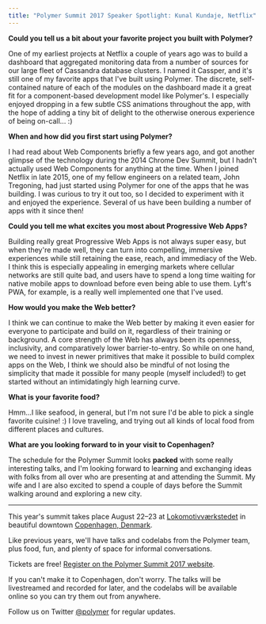 ```yaml
---
title: "Polymer Summit 2017 Speaker Spotlight: Kunal Kundaje, Netflix"
---
```


**Could you tell us a bit about your favorite project you built with Polymer?**

One of my earliest projects at Netflix a couple of years ago was to build a dashboard that aggregated monitoring data from a number of sources for our large fleet of Cassandra database clusters. I named it Cassper, and it's still one of my favorite apps that I've built using Polymer. The discrete, self-contained nature of each of the modules on the dashboard made it a great fit for a component-based development model like Polymer's. I especially enjoyed dropping in a few subtle CSS animations throughout the app, with the hope of adding a tiny bit of delight to the otherwise onerous experience of being on-call... :)

**When and how did you first start using Polymer?**

I had read about Web Components briefly a few years ago, and got another glimpse of the technology during the 2014 Chrome Dev Summit, but I hadn't actually used Web Components for anything at the time. When I joined Netflix in late 2015, one of my fellow engineers on a related team, John Tregoning, had just started using Polymer for one of the apps that he was building. I was curious to try it out too, so I decided to experiment with it and enjoyed the experience. Several of us have been building a number of apps with it since then! 

**Could you tell me what excites you most about Progressive Web Apps?**

Building really great Progressive Web Apps is not always super easy, but when they're made well, they can turn into compelling, immersive experiences while still retaining the ease, reach, and immediacy of the Web. I think this is especially appealing in emerging markets where cellular networks are still quite bad, and users have to spend a long time waiting for native mobile apps to download before even being able to use them. Lyft's PWA, for example, is a really well implemented one that I've used.

**How would you make the Web better?**

I think we can continue to make the Web better by making it even easier for everyone to participate and build on it, regardless of their training or background. A core strength of the Web has always been its openness, inclusivity, and comparatively lower barrier-to-entry. So while on one hand, we need to invest in newer primitives that make it possible to build complex apps on the Web, I think we should also be mindful of not losing the simplicity that made it possible for many people (myself included!) to get started without an intimidatingly high learning curve.

**What is your favorite food?**

Hmm...I like seafood, in general, but I'm not sure I'd be able to pick a single favorite cuisine! :) I love traveling, and trying out all kinds of local food from different places and cultures.

**What are you looking forward to in your visit to Copenhagen?**

The schedule for the Polymer Summit looks **packed** with some really interesting talks, and I'm looking forward to learning and exchanging ideas with folks from all over who are presenting at and attending the Summit. My wife and I are also excited to spend a couple of days before the Summit walking around and exploring a new city.

-----

This year's summit takes place August 22–23 at [Lokomotivværkstedet](http://www.lvcph.dk/index-eng.html) in beautiful downtown [Copenhagen, Denmark](https://goo.gl/maps/pgFPsEkRRcS2).

Like previous years, we'll have talks and codelabs from the Polymer team, plus food, fun, and plenty of space for informal conversations.

Tickets are free! [Register on the Polymer Summit 2017 website](https://summit.polymer-project.org/).

If you can't make it to Copenhagen, don't worry. The talks will be livestreamed and recorded for later, and the codelabs will be available online so you can try them out from anywhere.

Follow us on Twitter [@polymer](https://twitter.com/polymer) for regular updates.

